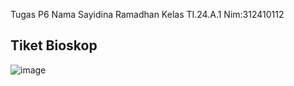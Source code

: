 Tugas P6
Nama Sayidina Ramadhan
Kelas TI.24.A.1
Nim:312410112
## Tiket Bioskop
![image](https://github.com/user-attachments/assets/92431072-c0d3-48e1-acdf-52c3df51d3e5)
